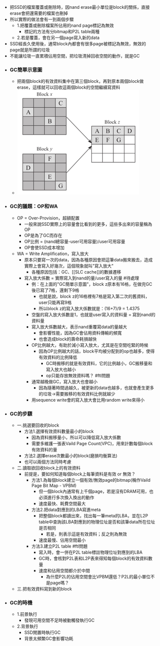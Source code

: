 - 把SSD的檔案覆蓋或刪除時，因nand erase最小單位是block的關係，直接erase會把還需要的檔案也刪掉
- 所以實際的做法會有一到兩個步驟
	- 1.把覆蓋或刪除檔案所佔用的nand page標記為無效
		- 標記的方法有分bitmap和P2L table兩種
	- 2.若是覆蓋，會在另一個page寫入新的data
- SSD經長久使用後，通常block內都會有很多page被標記為無效，無效的page就是所謂的垃圾
- 不能讓垃圾一直累積佔用空間，把垃圾清掉回收空間的動作，就是GC
- ### GC簡單示意圖
	- 把兩個block的有效資料集中在第三個block，再對原本兩個block做erase，這樣就可以回收這兩個block的空間繼續寫資料
	- ![image.png](../assets/image_1701420008304_0.png)
- ### GC的議題：OP和WA
	- OP = Over-Provision，超額配置
		- 一般來說SSD實際上的容量會比看到的更多，這些多出來的容量稱為OP
		- OP是為了GC而存在
		- OP比例 = (nand總容量-user可用容量)/user可用容量
		- OP會使SSD成本增加
	- WA = Write Amplification，寫入放大
		- 原本只要寫一次的data，因為各種原因會把這筆data搬來搬去，造成實際上會寫入好幾次，這個現象就叫"寫入放大"
			- 各種原因包括：GC、[[SLC cache]]的數據遷移
		- 寫入放大係數 = 實際寫入到nand的量/user寫入的量 #待處理
			- 例：在上面的"GC簡單示意圖"，block z原本有16格，在做完GC後已寫了7格，還剩下9格
				- 也就是說，block z的16格裡有7格是寫入第二次的舊資料，user只能再寫9格
				- 所以block z的寫入放大係數就是：(16+7)/9 = 1.4375
			- 空盤的寫入放大係數是1，也就是user寫入的資料量 = 寫到nand的資料量
			- 寫入放大係數越大，表示nand重覆寫data的量越大
				- 會影響性能，因為GC會佔用資料傳輸的頻寬
				- 也會造成block的壽命耗損越快
			- OP比例越大，有助於減小寫入放大，尤其是在空間吃緊的時候
				- 因為OP比例越大的話，block平均被分配到的op也越多，使得有效資料的比例降低
					- GC時搬移的就是有效資料，它的比例越小，GC搬移量和寫入放大也越小
					- op只能存放無效資料嗎？ #ftl問題
			- 通常越晚做GC，寫入放大也會越小
				- 因為隨著時間過越久，被更新的data也越多，也就會產生更多的垃圾->需要搬移的有效資料比例就越少
			- 用sequence write會的寫入放大會比用random write來得小
- ### GC的步驟
	- 一.挑選要回收的block
		- 方法1.選擇有效資料數量最小的block
			- 因為資料搬移量小，所以可以降低寫入放大係數
			- 需要多維護一張表Vaild Page Count(VPC)，用來計數每個block有效資料的量
		- 方法2.選擇erase次數最小的block(磨損均衡算法)
		- 也可以兩個方法同時考慮
	- 二.讀取欲回收block上的有效資料
		- 前提是，要如何知道每個block上每筆資料是有效 or 無效？
			- 方法1.為每個block建立一個有效/無效page的bitmap(稱作Vaild Page Bit Map - VPBM)
				- 但一個block內通常有上千個page，若是沒有DRAM可用，也必須進行多次換入換出的動作
				- 速度最快、耗費空間最大
			- 方法2.把data對應到的LBA寫進meta
				- 把整個block都讀出來，找出每一筆meta的LBA，並在L2P table中查詢該LBA對應到的物理位址是否和該筆data所在位址是否相同
					- 若是，則表示這是有效資料；反之則為無效
				- 速度最慢、佔用空間最小
			- 方法3.建立P2L table #ftl問題
				- 寫入時，會一併在P2L table標註物理位址對應到的LBA
				- GC時，會核對P2L表和L2P表來得知每個block的有效資料數量
				- 速度和佔用空間都介於中間
					- 為什麼P2L的佔用空間會比VPBM還低？P2L的最小單位不是page嗎？
	- 三.把有效資料寫到新的block
- ### GC的時機
	- 1.前景執行
		- 發現可用空間不足時被動觸發執行GC
	- 2.背景執行
		- SSD閒置時執行GC
		- 背景太頻繁GC會影響功耗